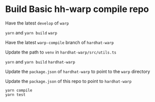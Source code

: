 # Build Basic hh-warp compile repo

Have the latest `develop` of `warp`

`yarn` and `yarn build` `warp`

Have the latest `warp-compile` branch of `hardhat-warp`

Update the path to `venv` in `hardhat-warp/src/utils.ts`

`yarn` and `yarn build` `hardhat-warp`

Update the `package.json` of `hardhat-warp` to point to the `warp` directory

Update the `package.json` of this repo to point to `hardhat-warp`

```
yarn compile
yarn test
```
